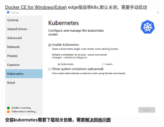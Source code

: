 [Docker CE for Windows(Edge)](https://download.docker.com/win/edge/Docker%20for%20Windows%20Installer.exe)
edge版自带k8s,默认关闭，需要手动启动
![启动k8s](../images/windows_docker_k8s.png)
**安装kubernetes需要下载相关依赖，需要[解决网络问题](https://yq.aliyun.com/articles/508460?spm=a2c4e.11153940.blogcont221687.18.7dd57733KyRIhf)**
